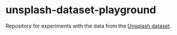 # unsplash-dataset-playground

Repository for experiments with the data from the [Unsplash dataset](https://unsplash.com/data).
